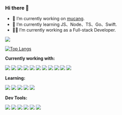 ### Hi there 👋



- 🔭 I’m currently working on [mucang](https://www.mucang.cn/).
- 🌱 I’m currently learning JS、Node、TS、Go、Swift.
- 👨‍💻 I’m currently working as a Full-stack Developer.

![](https://github-readme-stats.vercel.app/api?username=sunshineLixun&show_icons=true&theme=radical&count_private=true)

[![Top Langs](https://github-readme-stats.vercel.app/api/top-langs/?username=sunshineLixun&layout=compact)](https://github.com/anuraghazra/github-readme-stats)


<!-- START_SECTION:waka -->
<!-- END_SECTION:waka -->


**Currently working with:**

<a href="https://reactjs.bootcss.com/" title="React"><img src="https://api.iconify.design/logos:react.svg?width=50&height=50" /></a>
<a href="https://staging-cn.vuejs.org/" title="Vue"><img src="https://api.iconify.design/logos:vue.svg?width=50&height=50" /></a>
<a href="https://www.typescriptlang.org/zh/" title="TS"><img src="https://api.iconify.design/logos:typescript-icon.svg?width=50&height=50" /></a>
<a href="https://developer.mozilla.org/zh-CN/docs/Web/JavaScript" title="JS"><img src="https://api.iconify.design/logos:javascript.svg?width=50&height=50" /></a>
<a href="https://developer.apple.com/swift/" title="Swift"><img src="https://api.iconify.design/logos:swift.svg?width=50&height=50" /></a>
<a href="https://developer.apple.com/" title="iOS"><img src="https://api.iconify.design/mdi:apple-ios.svg?color=%23e5e817&width=50&height=50" /></a>
<a href="https://webpack.js.org/" title="WebPack"><img src="https://api.iconify.design/logos:webpack.svg?color=%23e5e817&width=50&height=50" /></a>
<a href="https://cn.vitejs.dev/" title="Vite"><img src="https://api.iconify.design/logos:vitejs.svg?color=%23e5e817&width=50&height=50" /></a>
<a href="https://sass-lang.com/" title="Sass"><img src="https://api.iconify.design/logos:sass.svg?color=%23e5e817&width=50&height=50" /></a>
<a href="https://lesscss.org/" title="Less"><img src="https://api.iconify.design/logos:less.svg?color=%23e5e817&width=50&height=50" /></a>
<a href="https://developer.mozilla.org/zh-CN/docs/Web/HTML" title="HTML5"><img src="https://api.iconify.design/logos:html-5.svg?color=%23e5e817&width=50&height=50" /></a>



**Learning:**

<a href="https://go.dev/" title="Go"><img src="https://api.iconify.design/logos:go.svg?width=50&height=50" /></a>
<a href="https://nodejs.org/zh-cn/" title="Node"><img src="https://api.iconify.design/logos:nodejs-icon.svg?width=50&height=50" /></a>
<a href="https://nodejs.org/zh-cn/" title="TS-Node"><img src="https://api.iconify.design/logos:tsnode.svg?color=%23e5e817?width=50&height=50" /></a>
<a href="https://nestjs.com/" title="Nest"><img src="https://api.iconify.design/logos:nestjs.svg?width=50&height=50" /></a>
<a href="https://www.mysql.com/cn/" title="MySql"><img src="https://api.iconify.design/logos:mysql.svg?width=50&height=50" /></a>

**Dev Tools:**

<a href="https://code.visualstudio.com/" title="VSCode"><img src="https://api.iconify.design/logos:visual-studio-code.svg?width=50&height=50" /></a>
<a href="https://developer.apple.com/xcode/" title="Xcode"><img src="https://api.iconify.design/simple-icons:xcode.svg?color=%23249976&width=50&height=50" /></a>
<a href="https://www.apple.com/macos/monterey/" title="MacOS"><img src="https://api.iconify.design/logos:macosx.svg?color=%23e5e817&width=50&height=50" /></a>
<a href="https://www.google.com/intl/zh-CN/chrome/" title="Chrome"><img src="https://api.iconify.design/logos:chrome.svg?color=%23e5e817&width=50&height=50" /></a>
<a href="https://www.mozilla.org/zh-CN/firefox/new/" title="Firefox"><img src="https://api.iconify.design/logos:firefox.svg?color=%23e5e817&width=50&height=50" /></a>
<a href="https://www.apple.com/safari/" title="safari"><img src="https://api.iconify.design/logos:safari.svg?color=%23e5e817&width=50&height=50" /></a>



